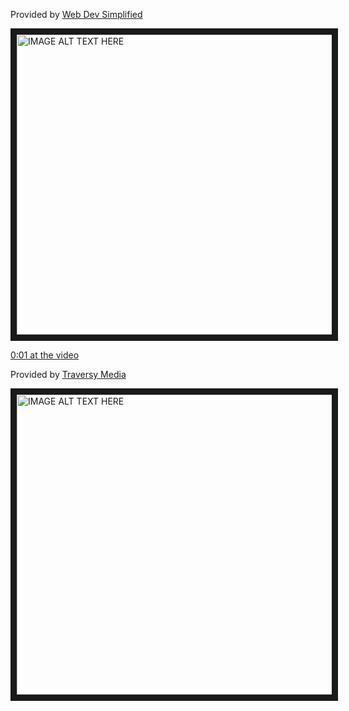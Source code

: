 Provided by [Web Dev Simplified](https://www.youtube.com/channel/UCFbNIlppjAuEX4znoulh0Cw)

<a href="http://www.youtube.com/watch?feature=player_embedded&v=jx5jmI0UlXU
" target="_blank"><img src="http://img.youtube.com/vi/jx5jmI0UlXU/0.jpg" 
alt="IMAGE ALT TEXT HERE" width="640" height="480" border="10" /></a>

[0:01 at the video](https://www.youtube.com/watch?v=jx5jmI0UlXU&t=1s)

Provided by [Traversy Media](https://www.youtube.com/channel/UC29ju8bIPH5as8OGnQzwJyA)

<a href="http://www.youtube.com/watch?feature=player_embedded&v=jV8B24rSN5o
" target="_blank"><img src="http://img.youtube.com/vi/jV8B24rSN5o/0.jpg" 
alt="IMAGE ALT TEXT HERE" width="640" height="480" border="10" /></a>
